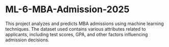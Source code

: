 # ML-6-MBA-Admission-2025
This project analyzes and predicts MBA admissions using machine learning techniques. The dataset used contains various attributes related to applicants, including test scores, GPA, and other factors influencing admission decisions.
